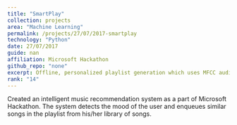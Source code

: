 ```yaml
---
title: "SmartPlay"
collection: projects
area: "Machine Learning"
permalink: /projects/27/07/2017-smartplay
technology: "Python"
date: 27/07/2017
guide: nan
affiliation: Microsoft Hackathon
github_repo: "none"
excerpt: Offline, personalized playlist generation which uses MFCC audio features of a song to get the mood of the song using a pretrained model to enqueue it in Now Playing list.
rank: "14"
---
```


Created an intelligent music recommendation system as a part of Microsoft Hackathon. The system detects the mood of the user and enqueues similar songs in the playlist from his/her library of songs.
